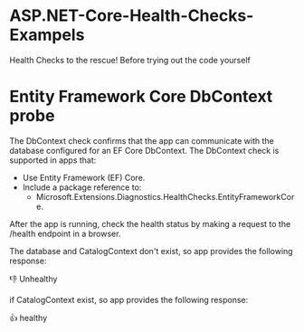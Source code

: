 # ASP.NET-Core-Health-Checks-Exampels
Health Checks to the rescue! Before trying out the code yourself

# Entity Framework Core DbContext probe

The DbContext check confirms that the app can communicate with the database configured for an EF Core DbContext. 
The DbContext check is supported in apps that:
- Use Entity Framework (EF) Core.
- Include a package reference to: 
  - Microsoft.Extensions.Diagnostics.HealthChecks.EntityFrameworkCore.
  
After the app is running, check the health status by making a request to the /health endpoint in a browser. 

The database and CatalogContext don't exist, so app provides the following response:

:-1: Unhealthy

 if CatalogContext exist, so app provides the following response:
 
:thumbsup: healthy
